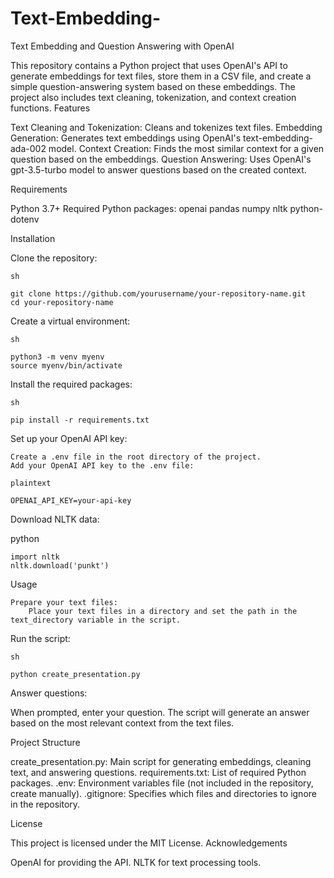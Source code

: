 # Text-Embedding-
Text Embedding and Question Answering with OpenAI

This repository contains a Python project that uses OpenAI's API to generate embeddings for text files, store them in a CSV file, and create a simple question-answering system based on these embeddings. The project also includes text cleaning, tokenization, and context creation functions.
Features

Text Cleaning and Tokenization: Cleans and tokenizes text files.
Embedding Generation: Generates text embeddings using OpenAI's text-embedding-ada-002 model.
Context Creation: Finds the most similar context for a given question based on the embeddings.
Question Answering: Uses OpenAI's gpt-3.5-turbo model to answer questions based on the created context.

Requirements

Python 3.7+
Required Python packages:
openai
pandas
numpy
nltk
python-dotenv

Installation

Clone the repository:

    sh

    git clone https://github.com/yourusername/your-repository-name.git
    cd your-repository-name

Create a virtual environment:

    sh

    python3 -m venv myenv
    source myenv/bin/activate

Install the required packages:

    sh

    pip install -r requirements.txt

Set up your OpenAI API key:

    Create a .env file in the root directory of the project.
    Add your OpenAI API key to the .env file:

    plaintext

    OPENAI_API_KEY=your-api-key

Download NLTK data:

python

    import nltk
    nltk.download('punkt')

Usage

    Prepare your text files:
        Place your text files in a directory and set the path in the text_directory variable in the script.

Run the script:

    sh

    python create_presentation.py

Answer questions:

When prompted, enter your question.
The script will generate an answer based on the most relevant context from the text files.


Project Structure

create_presentation.py: Main script for generating embeddings, cleaning text, and answering questions.
requirements.txt: List of required Python packages.
.env: Environment variables file (not included in the repository, create manually).
.gitignore: Specifies which files and directories to ignore in the repository.



License

This project is licensed under the MIT License.
Acknowledgements

OpenAI for providing the API.
NLTK for text processing tools.
